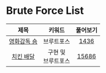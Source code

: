 # Brute Force List
| 제목 | 키워드 | 풀어보기 |
| :-: | :-: | :-: |
| [영화감독 숌](https://github.com/KayAhn0126/SwiftCT/tree/main/BruteForce/DirectorShhom) | 브루트포스 | [1436](https://www.acmicpc.net/problem/1436) |
| [치킨 배달](https://github.com/KayAhn0126/SwiftCT/tree/main/BruteForce/ChickenDelivery) | 구현 및 <br> 브루트포스 | [15686](https://www.acmicpc.net/problem/15686) |
